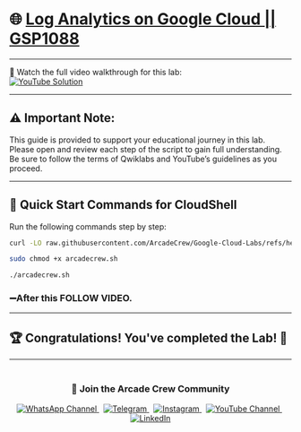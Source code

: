# 🌐 [Log Analytics on Google Cloud || GSP1088](https://www.cloudskillsboost.google/focuses/49749?parent=catalog)

--- 

🎥 Watch the full video walkthrough for this lab:  
[![YouTube Solution](https://img.shields.io/badge/YouTube-Watch%20Solution-red?style=flat&logo=youtube)](https://youtu.be/jj-BpPFjZ2w)

---
## ⚠️ **Important Note:**
This guide is provided to support your educational journey in this lab. Please open and review each step of the script to gain full understanding. Be sure to follow the terms of Qwiklabs and YouTube’s guidelines as you proceed.

---

## 🚀 Quick Start Commands for CloudShell
Run the following commands step by step:  

```bash
curl -LO raw.githubusercontent.com/ArcadeCrew/Google-Cloud-Labs/refs/heads/main/Log%20Analytics%20on%20Google%20Cloud/arcadecrew.sh

sudo chmod +x arcadecrew.sh

./arcadecrew.sh
```
### ➖After this FOLLOW VIDEO.
---

## 🏆 Congratulations! You've completed the Lab! 🎉

---

<div align="center" style="padding: 5px;">
  <h3>📱 Join the Arcade Crew Community</h3>

  <a href="https://whatsapp.com/channel/0029VbAiEFzAe5VikdanX42e">
    <img src="https://img.shields.io/badge/Join-WhatsApp-25D366?style=for-the-badge&logo=whatsapp&logoColor=white" alt="WhatsApp Channel">
  </a>
  &nbsp;
  <a href="https://t.me/arcadecrewupdates">
    <img src="https://img.shields.io/badge/Join-Telegram-26A5E4?style=for-the-badge&logo=telegram&logoColor=white" alt="Telegram">
  </a>
  &nbsp;
  <a href="https://www.instagram.com/arcade_crew/">
    <img src="https://img.shields.io/badge/Follow-Instagram-E4405F?style=for-the-badge&logo=instagram&logoColor=white" alt="Instagram">
  </a>
  &nbsp;
  <a href="https://www.youtube.com/@arcade_creww?sub_confirmation=1">
    <img src="https://img.shields.io/badge/Subscribe-Arcade%20Crew-FF0000?style=for-the-badge&logo=youtube&logoColor=white" alt="YouTube Channel">
  </a>
  &nbsp;
  <a href="https://www.linkedin.com/in/arcadecrew/">
    <img src="https://img.shields.io/badge/LINKEDIN-Arcade%20Crew-0077B5?style=for-the-badge&logo=linkedin&logoColor=white" alt="LinkedIn">
  </a>
</div>


